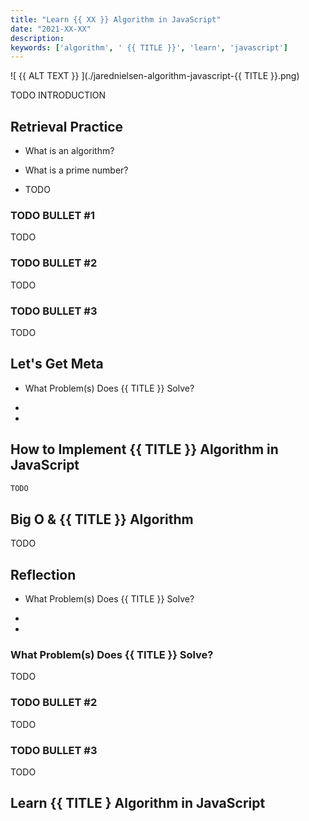 ```yaml
---
title: "Learn {{ XX }} Algorithm in JavaScript"
date: "2021-XX-XX"
description: 
keywords: ['algorithm', ' {{ TITLE }}', 'learn', 'javascript']
---
```



![ {{ ALT TEXT }} ](./jarednielsen-algorithm-javascript-{{ TITLE }}.png)


TODO INTRODUCTION


## Retrieval Practice

* What is an algorithm? 

* What is a prime number? 

* TODO 


### TODO BULLET #1

TODO 


### TODO BULLET #2

TODO


### TODO BULLET #3

TODO


## Let's Get Meta

* What Problem(s) Does {{ TITLE }} Solve? 

* 

* 


## How to Implement {{ TITLE }} Algorithm in JavaScript 

```js
TODO
```


## Big O & {{ TITLE }} Algorithm

TODO 


## Reflection

* What Problem(s) Does {{ TITLE }} Solve? 

* 

* 


### What Problem(s) Does {{ TITLE }} Solve?

TODO 


### TODO BULLET #2

TODO


### TODO BULLET #3

TODO


## Learn {{ TITLE } Algorithm in JavaScript




